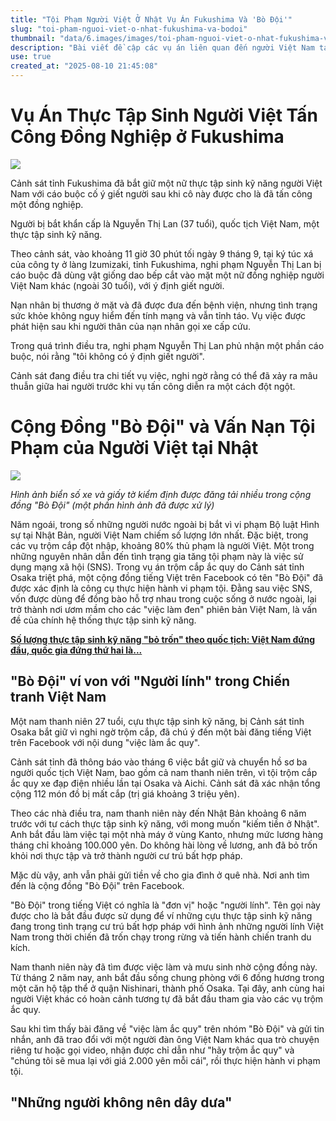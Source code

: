 ```yaml
---
title: "Tội Phạm Người Việt Ở Nhật Vụ Án Fukushima Và 'Bò Đội'"
slug: "toi-pham-nguoi-viet-o-nhat-fukushima-va-bodoi"
thumbnail: "data/6.images/images/toi-pham-nguoi-viet-o-nhat-fukushima-va-bodoi.webp"
description: "Bài viết đề cập các vụ án liên quan đến người Việt Nam tại Nhật Bản, bao gồm vụ nữ thực tập sinh tấn công đồng nghiệp và vai trò của cộng đồng 'Bò Đội' trên Facebook trong việc gia tăng tội phạm."
use: true
created_at: "2025-08-10 21:45:08"
---
```


# Vụ Án Thực Tập Sinh Người Việt Tấn Công Đồng Nghiệp ở Fukushima

![](/images/20250810-00003269-kfb-000-1-view.webp)

Cảnh sát tỉnh Fukushima đã bắt giữ một nữ thực tập sinh kỹ năng người Việt Nam với cáo buộc cố ý giết người sau khi cô này được cho là đã tấn công một đồng nghiệp.

Người bị bắt khẩn cấp là Nguyễn Thị Lan (37 tuổi), quốc tịch Việt Nam, một thực tập sinh kỹ năng.

Theo cảnh sát, vào khoảng 11 giờ 30 phút tối ngày 9 tháng 9, tại ký túc xá của công ty ở làng Izumizaki, tỉnh Fukushima, nghi phạm Nguyễn Thị Lan bị cáo buộc đã dùng vật giống dao bếp cắt vào mặt một nữ đồng nghiệp người Việt Nam khác (ngoài 30 tuổi), với ý định giết người.

Nạn nhân bị thương ở mặt và đã được đưa đến bệnh viện, nhưng tình trạng sức khỏe không nguy hiểm đến tính mạng và vẫn tỉnh táo. Vụ việc được phát hiện sau khi người thân của nạn nhân gọi xe cấp cứu.

Trong quá trình điều tra, nghi phạm Nguyễn Thị Lan phủ nhận một phần cáo buộc, nói rằng "tôi không có ý định giết người".

Cảnh sát đang điều tra chi tiết vụ việc, nghi ngờ rằng có thể đã xảy ra mâu thuẫn giữa hai người trước khi vụ tấn công diễn ra một cách đột ngột.

# Cộng Đồng "Bò Đội" và Vấn Nạn Tội Phạm của Người Việt tại Nhật

![](/images/20250810-00000152-san-000-2-view.webp)

*Hình ảnh biển số xe và giấy tờ kiểm định được đăng tải nhiều trong cộng đồng "Bò Đội" (một phần hình ảnh đã được xử lý)*

Năm ngoái, trong số những người nước ngoài bị bắt vì vi phạm Bộ luật Hình sự tại Nhật Bản, người Việt Nam chiếm số lượng lớn nhất. Đặc biệt, trong các vụ trộm cắp đột nhập, khoảng 80% thủ phạm là người Việt. Một trong những nguyên nhân dẫn đến tình trạng gia tăng tội phạm này là việc sử dụng mạng xã hội (SNS). Trong vụ án trộm cắp ắc quy do Cảnh sát tỉnh Osaka triệt phá, một cộng đồng tiếng Việt trên Facebook có tên "Bò Đội" đã được xác định là công cụ thực hiện hành vi phạm tội. Đằng sau việc SNS, vốn được dùng để đồng bào hỗ trợ nhau trong cuộc sống ở nước ngoài, lại trở thành nơi ươm mầm cho các "việc làm đen" phiên bản Việt Nam, là vấn đề của chính hệ thống thực tập sinh kỹ năng.

[**Số lượng thực tập sinh kỹ năng "bỏ trốn" theo quốc tịch: Việt Nam đứng đầu, quốc gia đứng thứ hai là...**](https://www.iza.ne.jp/article/20240929-I2RHQJLACJICROCCCUX5JBW6YM/photo/45PPJXGMBFMZFFEIEOFXF5UFSQ/?utm_source=yahoo%20news%20feed&utm_medium=referral&utm_campaign=related_link)

## "Bò Đội" ví von với "Người lính" trong Chiến tranh Việt Nam

Một nam thanh niên 27 tuổi, cựu thực tập sinh kỹ năng, bị Cảnh sát tỉnh Osaka bắt giữ vì nghi ngờ trộm cắp, đã chú ý đến một bài đăng tiếng Việt trên Facebook với nội dung "việc làm ắc quy".

Cảnh sát tỉnh đã thông báo vào tháng 6 việc bắt giữ và chuyển hồ sơ ba người quốc tịch Việt Nam, bao gồm cả nam thanh niên trên, vì tội trộm cắp ắc quy xe đạp điện nhiều lần tại Osaka và Aichi. Cảnh sát đã xác nhận tổng cộng 112 món đồ bị mất cắp (trị giá khoảng 3 triệu yên).

Theo các nhà điều tra, nam thanh niên này đến Nhật Bản khoảng 6 năm trước với tư cách thực tập sinh kỹ năng, với mong muốn "kiếm tiền ở Nhật". Anh bắt đầu làm việc tại một nhà máy ở vùng Kanto, nhưng mức lương hàng tháng chỉ khoảng 100.000 yên. Do không hài lòng về lương, anh đã bỏ trốn khỏi nơi thực tập và trở thành người cư trú bất hợp pháp.

Mặc dù vậy, anh vẫn phải gửi tiền về cho gia đình ở quê nhà. Nơi anh tìm đến là cộng đồng "Bò Đội" trên Facebook.

"Bò Đội" trong tiếng Việt có nghĩa là "đơn vị" hoặc "người lính". Tên gọi này được cho là bắt đầu được sử dụng để ví những cựu thực tập sinh kỹ năng đang trong tình trạng cư trú bất hợp pháp với hình ảnh những người lính Việt Nam trong thời chiến đã trốn chạy trong rừng và tiến hành chiến tranh du kích.

Nam thanh niên này đã tìm được việc làm và mưu sinh nhờ cộng đồng này. Từ tháng 2 năm nay, anh bắt đầu sống chung phòng với 6 đồng hương trong một căn hộ tập thể ở quận Nishinari, thành phố Osaka. Tại đây, anh cùng hai người Việt khác có hoàn cảnh tương tự đã bắt đầu tham gia vào các vụ trộm ắc quy.

Sau khi tìm thấy bài đăng về "việc làm ắc quy" trên nhóm "Bò Đội" và gửi tin nhắn, anh đã trao đổi với một người đàn ông Việt Nam khác qua trò chuyện riêng tư hoặc gọi video, nhận được chỉ dẫn như "hãy trộm ắc quy" và "chúng tôi sẽ mua lại với giá 2.000 yên mỗi cái", rồi thực hiện hành vi phạm tội.

## "Những người không nên dây dưa"
